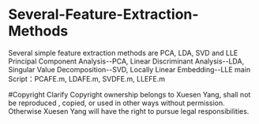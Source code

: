 # Several-Feature-Extraction-Methods
Several simple feature extraction methods are PCA, LDA, SVD and LLE
Principal Component Analysis--PCA, Linear Discriminant Analysis--LDA, Singular Value Decomposition--SVD, Locally Linear Embedding--LLE
main Script：PCAFE.m, LDAFE.m, SVDFE.m, LLEFE.m

#Copyright Clarify
Copyright ownership belongs to Xuesen Yang, shall not be reproduced , copied, or used in other ways without permission. Otherwise Xuesen Yang will have the right to pursue legal responsibilities.
